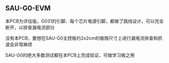 ## SAU-G0-EVM

本PCB为评估版，G031的引脚、每个芯片电源引脚，都做了跳线设计，可以完全断开，以排查漏电流部分

没有本PCB，要想在SAU-G0主控板约2x2cm的极限尺寸上进行漏电流排查和抓波会非常麻烦

SAU-G0的绝大多数测试都在本PCB上完成验证，可做学习板之用